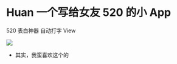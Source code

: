 

# Huan  一个写给女友 520 的小 App

520 表白神器 自动打字 View


![](http://onfkdy4l9.bkt.clouddn.com/Screenshot_2018-05-22-21-42-45-009_%E7%9B%B8%E5%86%8C.png)

- 其实，我蛮喜欢这个的
